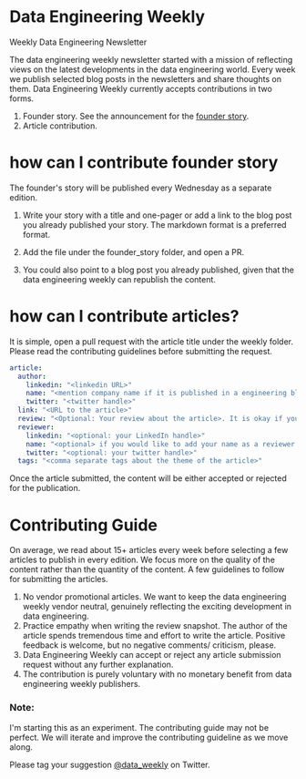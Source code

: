 # Data Engineering Weekly
Weekly Data Engineering Newsletter

The data engineering weekly newsletter started with a mission of reflecting views on the latest developments in the data engineering world. Every week we publish selected blog posts in the newsletters and share thoughts on them. 
Data Engineering Weekly currently accepts contributions in two forms.
1. Founder story. See the announcement for the [founder story](https://www.dataengineeringweekly.com/p/launching-the-data-founder-story).
2. Article contribution.

# how can I contribute founder story 
The founder's story will be published every Wednesday as a separate edition. 

1. Write your story with a title and one-pager or add a link to the blog post you already published your story. The markdown format is a preferred format. 

2. Add the file under the founder_story folder, and open a PR. 

3. You could also point to a blog post you already published, given that the data engineering weekly can republish the content.  

# how can I contribute articles?

It is simple, open a pull request with the article title under the weekly folder. Please read the contributing guidelines before submitting the request.

```yaml
article:
  author:
    linkedin: "<linkedin URL>"
    name: "<mention company name if it is published in a engineering blog else the author name>"
    twitter: "<twitter handle>"
  link: "<URL to the article>"
  review: "<Optional: Your review about the article>. It is okay if you can just share the links to the articles."
  reviewer:
    linkedin: "<optional: your LinkedIn handle>"
    name: "<optional> if you would like to add your name as a reviewer in the data engineering weekly newsletter"
    twitter: "<optional: your twitter handle>"
  tags: "<comma separate tags about the theme of the article>"
```
Once the article submitted, the content will be either accepted or rejected for the publication.

# Contributing Guide

On average, we read about 15+ articles every week before selecting a few articles to publish in every edition. We focus more on the quality of the content rather than the quantity of the content. A few guidelines to follow for submitting the articles.

1. No vendor promotional articles. We want to keep the data engineering weekly vendor neutral, genuinely reflecting the exciting development in data engineering.
2. Practice empathy when writing the review snapshot. The author of the article spends tremendous time and effort to write the article. Positive feedback is welcome, but no negative comments/ criticism, please.
3. Data Engineering Weekly can accept or reject any article submission request without any further explanation. 
4. The contribution is purely voluntary with no monetary benefit from data engineering weekly publishers.


### Note:

I'm starting this as an experiment. The contributing guide may not be perfect. We will iterate and improve the contributing guideline as we move along.

Please tag your suggestion [@data_weekly](https://twitter.com/data_weekly) on Twitter.
